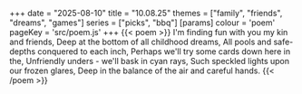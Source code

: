 +++
date = "2025-08-10"
title = "10.08.25"
themes = ["family", "friends", "dreams", "games"]
series = ["picks", "bbq"]
[params]
  colour = 'poem'
  pageKey = 'src/poem.js'
+++
{{< poem >}}
I'm finding fun with you my kin and friends,
Deep at the bottom of all childhood dreams,
All pools and safe-depths conquered to each inch,
Perhaps we'll try some cards down here in the,
Unfriendly unders - we'll bask in cyan rays,
Such speckled lights upon our frozen glares,
Deep in the balance of the air and careful hands.
{{< /poem >}}